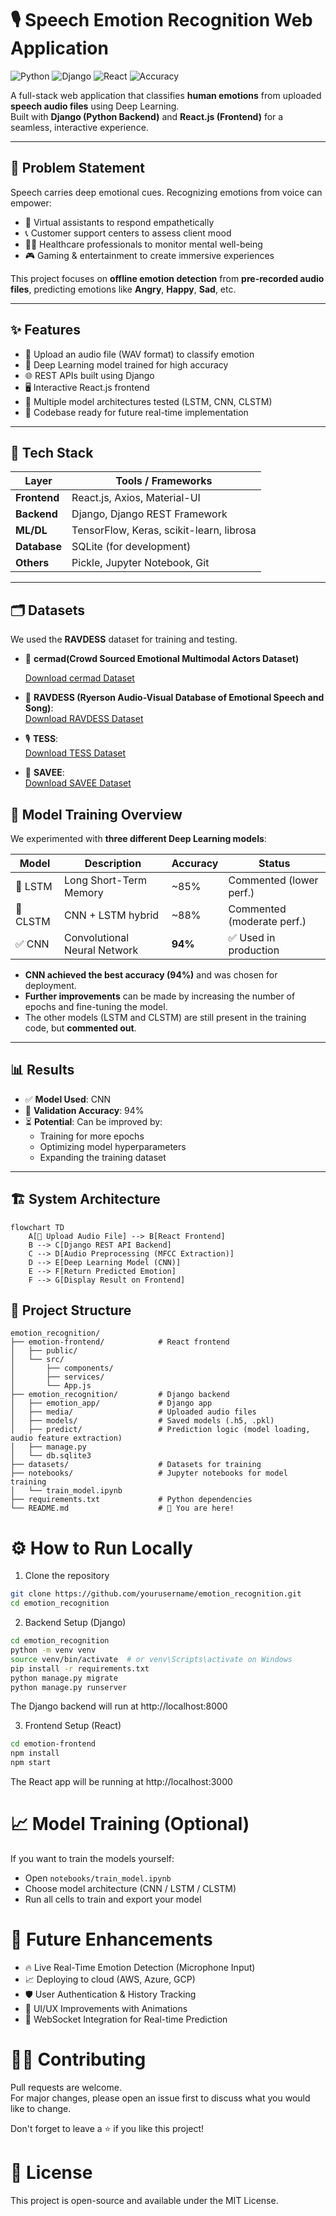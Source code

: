 # 🎙️ Speech Emotion Recognition Web Application

![Python](https://img.shields.io/badge/Python-3.12-blue.svg)
![Django](https://img.shields.io/badge/Backend-Django-green)
![React](https://img.shields.io/badge/Frontend-React-blue)
![Accuracy](https://img.shields.io/badge/CNN%20Model-94%25%20Accuracy-yellowgreen)

A full-stack web application that classifies **human emotions** from uploaded **speech audio files** using Deep Learning.  
Built with **Django (Python Backend)** and **React.js (Frontend)** for a seamless, interactive experience.

---

## 🧠 Problem Statement

Speech carries deep emotional cues. Recognizing emotions from voice can empower:

- 🤖 Virtual assistants to respond empathetically  
- 📞 Customer support centers to assess client mood  
- 🧑‍⚕️ Healthcare professionals to monitor mental well-being  
- 🎮 Gaming & entertainment to create immersive experiences  

This project focuses on **offline emotion detection** from **pre-recorded audio files**, predicting emotions like **Angry**, **Happy**, **Sad**, etc.

---

## ✨ Features

- 🎤 Upload an audio file (WAV format) to classify emotion
- 🧠 Deep Learning model trained for high accuracy
- 🌐 REST APIs built using Django
- 🖥️ Interactive React.js frontend
- 🧪 Multiple model architectures tested (LSTM, CNN, CLSTM)
- 🚀 Codebase ready for future real-time implementation

---

## 🚀 Tech Stack

| Layer        | Tools / Frameworks                      |
|--------------|------------------------------------------|
| **Frontend** | React.js, Axios, Material-UI             |
| **Backend**  | Django, Django REST Framework            |
| **ML/DL**    | TensorFlow, Keras, scikit-learn, librosa |
| **Database** | SQLite (for development)                 |
| **Others**   | Pickle, Jupyter Notebook, Git            |

---

## 🗂️ Datasets

We used the **RAVDESS** dataset for training and testing.
- 🎵  **cermad(Crowd Sourced Emotional Multimodal Actors Dataset)**
    
     [Download cermad Dataset](https://www.kaggle.com/datasets/ejlok1/cremad)
- 🎵 **RAVDESS (Ryerson Audio-Visual Database of Emotional Speech and Song)**:  
  [Download RAVDESS Dataset](https://www.kaggle.com/datasets/uwrfkaggler/ravdess-emotional-speech-audio)
 
- 🎙️ **TESS**:  
  [Download TESS Dataset](https://www.kaggle.com/datasets/ejlok1/toronto-emotional-speech-set-tess)

- 🎤 **SAVEE**:  
  [Download SAVEE Dataset](https://www.kaggle.com/datasets/ejlok1/surrey-audiovisual-expressed-emotion-savee)




## 🧪 Model Training Overview

We experimented with **three different Deep Learning models**:

| Model    | Description                   | Accuracy | Status               |
|----------|--------------------------------|----------|-----------------------|
| 🧠 LSTM   | Long Short-Term Memory         | ~85%     | Commented (lower perf.)|
| 🧠 CLSTM  | CNN + LSTM hybrid              | ~88%     | Commented (moderate perf.)|
| ✅ CNN    | Convolutional Neural Network   | **94%**  | ✅ Used in production |

- **CNN achieved the best accuracy (94%)** and was chosen for deployment.
- **Further improvements** can be made by increasing the number of epochs and fine-tuning the model.
- The other models (LSTM and CLSTM) are still present in the training code, but **commented out**.

---

## 📊 Results

- ✅ **Model Used**: CNN
- 🎯 **Validation Accuracy**: 94%
- ⏳ **Potential**: Can be improved by:
  - Training for more epochs
  - Optimizing model hyperparameters
  - Expanding the training dataset

---

## 🏗️ System Architecture

```mermaid
flowchart TD
    A[🎤 Upload Audio File] --> B[React Frontend]
    B --> C[Django REST API Backend]
    C --> D[Audio Preprocessing (MFCC Extraction)]
    D --> E[Deep Learning Model (CNN)]
    E --> F[Return Predicted Emotion]
    F --> G[Display Result on Frontend]

```

## 📂 Project Structure
```
emotion_recognition/
├── emotion-frontend/            # React frontend
│   ├── public/
│   └── src/
│       ├── components/
│       ├── services/
│       └── App.js
├── emotion_recognition/         # Django backend
│   ├── emotion_app/             # Django app
│   ├── media/                   # Uploaded audio files
│   ├── models/                  # Saved models (.h5, .pkl)
│   ├── predict/                 # Prediction logic (model loading, audio feature extraction)
│   ├── manage.py
│   └── db.sqlite3
├── datasets/                    # Datasets for training
├── notebooks/                   # Jupyter notebooks for model training
│   └── train_model.ipynb
├── requirements.txt             # Python dependencies
└── README.md                    # 📄 You are here!
```

# ⚙️ How to Run Locally
1. Clone the repository
```bash
git clone https://github.com/yourusername/emotion_recognition.git
cd emotion_recognition
```
2. Backend Setup (Django)
```bash
cd emotion_recognition
python -m venv venv
source venv/bin/activate  # or venv\Scripts\activate on Windows
pip install -r requirements.txt
python manage.py migrate
python manage.py runserver
```
The Django backend will run at http://localhost:8000

3. Frontend Setup (React)
```bash
cd emotion-frontend
npm install
npm start
```
The React app will be running at http://localhost:3000

# 📈 Model Training (Optional)
If you want to train the models yourself:

- Open `notebooks/train_model.ipynb`
- Choose model architecture (CNN / LSTM / CLSTM)
- Run all cells to train and export your model

# 📣 Future Enhancements
- 🔥 Live Real-Time Emotion Detection (Microphone Input)
- 📈 Deploying to cloud (AWS, Azure, GCP)
- 🛡️ User Authentication & History Tracking
- 🎨 UI/UX Improvements with Animations
- 📡 WebSocket Integration for Real-time Prediction

# 🙋‍♂️ Contributing
Pull requests are welcome.  
For major changes, please open an issue first to discuss what you would like to change.

Don't forget to leave a ⭐ if you like this project!

# 📝 License
This project is open-source and available under the MIT License.

